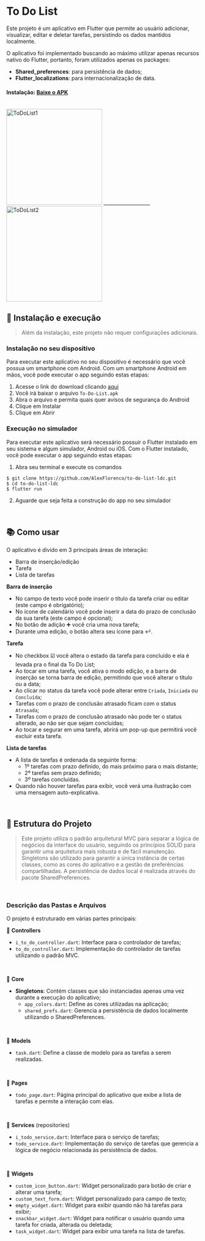# To Do List

Este projeto é um aplicativo em Flutter que permite ao usuário adicionar, visualizar, editar e deletar tarefas, persistindo os dados mantidos localmente.

O aplicativo foi implementado buscando ao máximo utilizar apenas recursos nativo do Flutter, portanto, foram utilizados apenas os packages:
- **Shared_preferences**: para persistência de dados;
- **Flutter_localizations**: para internacionalização de data.

#### Instalação: [Baixe o APK](https://github.com/AlexFlorenco/to-do-list-ldc/releases)

<br>

<img width="250" alt="ToDoList1" src="https://github.com/AlexFlorenco/to-do-list-ldc/assets/92060682/e83c27e0-491c-4997-b212-6a4ef12104a9">
___________________
<img width="250" alt="ToDoList2" src="https://github.com/AlexFlorenco/to-do-list-ldc/assets/92060682/80e3a7db-7b85-4f13-be08-92d71b7199be">

<br>

## 📲 Instalação e execução
> Além da instalação, este projeto não requer configurações adicionais.

### Instalação no seu dispositivo
Para executar este aplicativo no seu dispositivo é necessário que você possua um smartphone com Android.
Com um smartphone Android em mãos, você pode executar o app seguindo estas etapas:
1. Acesse o link do download clicando [aqui](https://github.com/AlexFlorenco/to-do-list-ldc/releases)
2. Você irá baixar o arquivo `To-Do-List.apk`
3. Abra o arquivo e permita quais quer avisos de segurança do Android
4. Clique em Instalar
5. Clique em Abrir

### Execução no simulador
Para executar este aplicativo será necessário possuir o Flutter instalado em seu sistema e algum simulador, Android ou iOS.
Com o Flutter instalado, você pode executar o app seguindo estas etapas:

1. Abra seu terminal e execute os comandos
```
$ git clone https://github.com/AlexFlorenco/to-do-list-ldc.git
$ cd to-do-list-ldc  
$ flutter run
```
2. Aguarde que seja feita a construção do app no seu simulador

<br>

## 📚 Como usar
O aplicativo é divido em 3 principais áreas de interação:
- Barra de inserção/edição
- Tarefa
- Lista de tarefas

**Barra de inserção**
- No campo de texto você pode inserir o título da tarefa criar ou editar (este campo é obrigatório);
- No ícone de calendário você pode inserir a data do prazo de conclusão da sua tarefa (este campo é opcional);
- No botão de adição ➕ você cria uma nova tarefa;
- Durante uma edição, o botão altera seu ícone para ↩️.

**Tarefa**
- No checkbox ☑️ você altera o estado da tarefa para concluído e ela é levada pra o final da To Do List;
- Ao tocar em uma tarefa, você ativa o modo edição, e a barra de inserção se torna barra de edição, permitindo que você alterar o título ou a data;
- Ao clicar no status da tarefa você pode alterar entre `Criada`, `Iniciada` ou `Concluída`;
- Tarefas com o prazo de conclusão atrasado ficam com o status `Atrasada`;
- Tarefas com o prazo de conclusão atrasado não pode ter o status alterado, ao não ser que sejam concluidas;
- Ao tocar e segurar em uma tarefa, abrirá um pop-up que permitirá você excluir esta tarefa.

**Lista de tarefas**
- A lista de tarefas é ordenada da seguinte forma:
  - 1º tarefas com prazo definido, do mais próximo para o mais distante;
  - 2º tarefas sem prazo definido;
  - 3º tarefas concluídas.
- Quando não houver tarefas para exibir, você verá uma ilustração com uma mensagem auto-explicativa.

<br>


## 🔧 Estrutura do Projeto

>Este projeto utiliza o padrão arquitetural MVC para separar a lógica de negócios da interface do usuário, seguindo os princípios SOLID para garantir uma arquitetura mais robusta e de fácil manutenção.
>Singletons são utilizado para garantir a única instância de certas classes, como as cores do aplicativo e a gestão de preferências compartilhadas.
>A persistência de dados local é realizada através do pacote SharedPreferences.
<br>

### Descrição das Pastas e Arquivos
O projeto é estruturado em várias partes principais:

📂 **Controllers**
- `i_to_do_controller.dart`: Interface para o controlador de tarefas;
- `to_do_controller.dart`: Implementação do controlador de tarefas utilizando o padrão MVC.
<br>

📂 **Core**
- **Singletons**: Contém classes que são instanciadas apenas uma vez durante a execução do aplicativo;
  - `app_colors.dart`: Define as cores utilizadas na aplicação;
  - `shared_prefs.dart`: Gerencia a persistência de dados localmente utilizando o SharedPreferences.
<br>

📂 **Models**
- `task.dart`: Define a classe de modelo para as tarefas a serem realizadas.
<br>

📂 **Pages**
- `todo_page.dart`: Página principal do aplicativo que exibe a lista de tarefas e permite a interação com elas.
<br>

📂 **Services** (repositories)
- `i_todo_service.dart`: Interface para o serviço de tarefas;
- `todo_service.dart`: Implementação do serviço de tarefas que gerencia a lógica de negócio relacionada às persistência de dados.
<br>

📂 **Widgets**
- `custom_icon_button.dart`: Widget personalizado para botão de criar e alterar uma tarefa;
- `custom_text_form.dart`: Widget personalizado para campo de texto;
- `empty_widget.dart`: Widget para exibir quando não há tarefas para exibir;
- `snackbar_widget.dart`: Widget para notificar o usuário quando uma tarefa for criada, alterada ou deletada;
- `task_widget.dart`: Widget para exibir uma tarefa na lista de tarefas.
<br>

